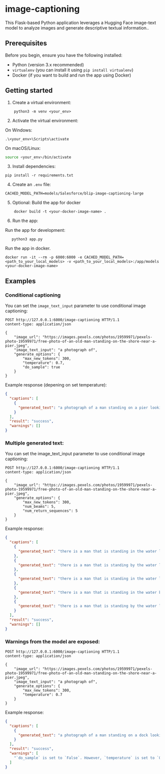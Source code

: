 # image-captioning

This Flask-based Python application leverages a Hugging Face image-text model to analyze images and generate descriptive textual information..

## Prerequisites

Before you begin, ensure you have the following installed:

- Python (version 3.x recommended)
- `virtualenv` (you can install it using `pip install virtualenv`)
- Docker (if you want to build and run the app using Docker)

## Getting started

1. Create a virtual environment:

```pwsh
    python3 -m venv <your_env>
```

2. Activate the virtual environment:

On Windows:

```pwsh
.\<your_env>\Scripts\activate
```

On macOS/Linux:

```bash
source <your_env>/bin/activate
```

3. Install dependencies:

```pwsh
pip install -r requirements.txt
```

4. Create an `.env` file:

```
CACHED_MODEL_PATH=models/Salesforce/blip-image-captioning-large
```

5. Optional: Build the app for docker

```pwsh
    docker build -t <your-docker-image-name> .
```

6. Run the app:

Run the app for development:

```pwsh
   python3 app.py
```

Run the app in docker.

```pwsh
docker run -it --rm -p 6000:6000 -e CACHED_MODEL_PATH=<path_to_your_local_models> -v <path_to_your_local_models>:/app/models <your-docker-image-name>
```

## Examples

### Conditional captioning

You can set the `image_text_input` parameter to use conditional image captioning:

```http
POST http://127.0.0.1:6000/image-captioning HTTP/1.1
content-type: application/json

{
    "image_url": "https://images.pexels.com/photos/19599971/pexels-photo-19599971/free-photo-of-an-old-man-standing-on-the-shore-near-a-pier.jpeg",
    "image_text_input": "a photograph of",
    "generate_options": {
        "max_new_tokens": 300,
        "temperature": 0.7,
        "do_sample": true
    }
}
```

Example response (depening on set temperature):

```json
{
  "captions": [
    {
      "generated_text": "a photograph of a man standing on a pier looking at a boat"
    }
  ],
  "result": "success",
  "warnings": []
}
```

### Multiple generated text:

You can set the image_text_input parameter to use conditional image captioning:

```http
POST http://127.0.0.1:6000/image-captioning HTTP/1.1
content-type: application/json

{
    "image_url": "https://images.pexels.com/photos/19599971/pexels-photo-19599971/free-photo-of-an-old-man-standing-on-the-shore-near-a-pier.jpeg",
    "generate_options": {
        "max_new_tokens": 300,
        "num_beams": 5,
        "num_return_sequences": 5
    }
}
```

Example response:

```json
{
  "captions": [
    {
      "generated_text": "there is a man that is standing in the water looking at the water"
    },
    {
      "generated_text": "there is a man that is standing by the water looking at the water"
    },
    {
      "generated_text": "there is a man that is standing in the water looking at a boat"
    },
    {
      "generated_text": "there is a man that is standing in the water by the dock"
    },
    {
      "generated_text": "there is a man that is standing by the water looking at something"
    }
  ],
  "result": "success",
  "warnings": []
}
```

### Warnings from the model are exposed:

```http
POST http://127.0.0.1:6000/image-captioning HTTP/1.1
content-type: application/json

{
    "image_url": "https://images.pexels.com/photos/19599971/pexels-photo-19599971/free-photo-of-an-old-man-standing-on-the-shore-near-a-pier.jpeg",
    "image_text_input": "a photograph of",
    "generate_options": {
        "max_new_tokens": 300,
        "temperature": 0.7
    }
}
```

Example response:

```json
{
  "captions": [
    {
      "generated_text": "a photograph of a man standing on a dock looking out at the water"
    }
  ],
  "result": "success",
  "warnings": [
    "`do_sample` is set to `False`. However, `temperature` is set to `0.7` -- this flag is only used in sample-based generation modes. You should set `do_sample=True` or unset `temperature`."
  ]
}
```
